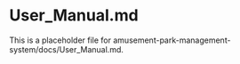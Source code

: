 # User_Manual.md

This is a placeholder file for amusement-park-management-system/docs/User_Manual.md.
